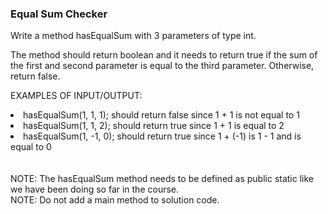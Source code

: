 <h3>Equal Sum Checker</h3>
Write a method hasEqualSum with 3 parameters of type int.

The method should return boolean and it needs to return true if the sum of the first and second parameter is equal to the third parameter. Otherwise, return false.



EXAMPLES OF INPUT/OUTPUT:

<li>hasEqualSum(1, 1, 1);  should return false since 1 + 1 is not equal to 1</li>

<li>hasEqualSum(1, 1, 2);  should return true since 1 + 1 is equal to 2</li>

<li>hasEqualSum(1, -1, 0);  should return true since 1 + (-1) is 1 - 1 and is equal to 0</li>

<br>
<br>
NOTE: The hasEqualSum method  needs to be defined as public static ​like we have been doing so far in the course.<br>
NOTE: Do not add a  main method to solution code.
